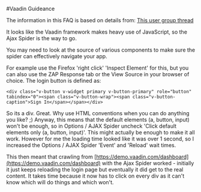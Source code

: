 #Vaadin Guideance

The information in this FAQ is based on details from: 
[This user group thread](https://groups.google.com/forum/#!topic/zaproxy-users/wXAX_5MmIxA)

It looks like the Vaadin framework makes heavy use of JavaScript, so the Ajax Spider is the way to go.

You may need to look at the source of various components to make sure the spider can effectively navigate your app.

For example use the Firefox 'right click' 'Inspect Element' for this, but you can also use the ZAP Response tab or the View Source in your browser of choice.
The login button is defined as:
```
<div class="v-button v-widget primary v-button-primary" role="button" tabindex="0"><span class="v-button-wrap"><span class="v-button-caption">Sign In</span></span></div>
```
So its a div. Great. Why use HTML conventions when you can do anything you like? ;)
Anyway, this means that the default elements (a, button, input) won't be enough, so in Options / AJAX Spider uncheck 'Click default elements only (a, button, input)'. This might actually be enough to make it all work.
However for me the loading time looked like it was over 1 second, so I increased the Options / AJAX Spider 'Event' and 'Reload' wait times.

This then meant that crawling from [https://demo.vaadin.com/dashboard](https://demo.vaadin.com/dashboard) with the Ajax Spider worked - initially it just keeps reloading the login page but eventually it did get to the real content. It takes time because it now has to click on every div as it can't know which will do things and which won't.